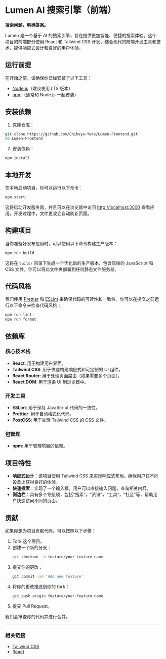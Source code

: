 # Lumen AI 搜索引擎（前端）

**搜索问题，明确答案。**

Lumen 是一个基于 AI 的搜索引擎，旨在提供更加智能、便捷的搜索体验。这个项目的前端部分使用 React 和 Tailwind CSS 开发，结合现代的前端开发工具和技术，提供响应式设计和良好的用户体验。

## 运行前提

在开始之前，请确保你已经安装了以下工具：

- [Node.js](https://nodejs.org/)（建议使用 LTS 版本）
- [npm](https://www.npmjs.com/)（通常和 Node.js 一起安装）

## 安装依赖

1. 克隆仓库：

```bash
git clone https://github.com/Chihaya-Yuka/Lumen-Frontend.git
cd Lumen-Frontend
```

2. 安装依赖：

```bash
npm install
```

## 本地开发

在本地启动项目，你可以运行以下命令：

```bash
npm start
```

这将启动开发服务器，并且可以在浏览器中访问 [http://localhost:3000](http://localhost:3000) 查看应用。开发过程中，文件更改会自动刷新页面。

## 构建项目

当你准备好发布应用时，可以使用以下命令构建生产版本：

```bash
npm run build
```

这将在 `build/` 目录下生成一个优化后的生产版本，包含压缩的 JavaScript 和 CSS 文件。你可以将此文件夹部署到任何静态文件服务器。

## 代码风格

我们使用 [Prettier](https://prettier.io/) 和 [ESLint](https://eslint.org/) 来确保代码的可读性和一致性。你可以在提交之前运行以下命令来检查代码风格：

```bash
npm run lint
npm run format
```

## 依赖库

### 核心技术栈

- **React**: 用于构建用户界面。
- **Tailwind CSS**: 用于快速构建响应式和可定制的 UI 组件。
- **React Router**: 用于处理页面路由（如果需要多个页面）。
- **React DOM**: 用于渲染 UI 到浏览器中。

### 开发工具

- **ESLint**: 用于保持 JavaScript 代码的一致性。
- **Prettier**: 用于自动格式化代码。
- **PostCSS**: 用于处理 Tailwind CSS 的 CSS 文件。

### 包管理

- **npm**: 用于管理项目的依赖。

## 项目特性

- **响应式设计**：该项目使用 Tailwind CSS 来实现响应式布局，确保用户在不同设备上获得良好的体验。
- **快速搜索**：实现了一个输入框，用户可以直接输入问题，查询相关内容。
- **侧边栏**：具有多个导航项，包括“搜索”，“资讯”，“工具”，“社区”等，帮助用户快速访问不同的页面。

## 贡献

如果你想为项目贡献代码，可以按照以下步骤：

1. Fork 这个项目。
2. 创建一个新的分支：
    ```bash
    git checkout -b feature/your-feature-name
    ```
3. 提交你的更改：
    ```bash
    git commit -am 'Add new feature'
    ```
4. 将你的更改推送到你的 fork：
    ```bash
    git push origin feature/your-feature-name
    ```
5. 提交 Pull Request。

我们会审查你的代码并进行合并。

---

### 相关链接

- [Tailwind CSS](https://tailwindcss.com/)
- [React](https://reactjs.org/)

